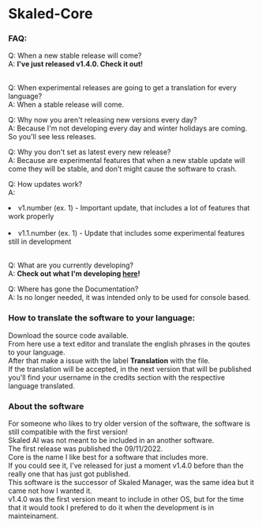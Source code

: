 # Skaled-Core
<h3>FAQ:</h3>
Q: When a new stable release will come? <br>
A: <b>I've just released v1.4.0. Check it out!</b> <br> <br>

Q: When experimental releases are going to get a translation for every language? <br>
A: When a stable release will come.

Q: Why now you aren't releasing new versions every day? <br>
A: Because I'm not developing every day and winter holidays are coming. So you'll see less releases.

Q: Why you don't set as latest every new release? <br>
A: Because are experimental features that when a new stable update will come they will be stable, and don't might cause the software to crash.

Q: How updates work? <br>
A:
 <li>v1.number (ex. 1) - Important update, that includes a lot of features that work properly</li> <br>
 <li>v1.1.number (ex. 1) - Update that includes some experimental features still in development</li> <br>

Q: What are you currently developing? <br>
A: <b>Check out what I'm developing [here](https://trello.com/b/08H6V1DG/skaled-core)! </b>

Q: Where has gone the Documentation?<br>
A: Is no longer needed, it was intended only to be used for console based.



<h3>How to translate the software to your language: </h3>
Download the source code available. <br>
From here use a text editor and translate the english phrases in the qoutes to your language. <br>
After that make a issue with the label <b>Translation</b> with the file. <br>
If the translation will be accepted, in the next version that will be published you'll find your username in the credits section with the respective language translated.

<h3>About the software</h3>
For someone who likes to try older version of the software, the software is still compatible with the first version! <br>
Skaled AI was not meant to be included in an another software. <br>
The first release was published the 09/11/2022. <br>
Core is the name I like best for a software that includes more. <br>
If you could see it, I've released for just a moment v1.4.0 before than the really one that has just got published. <br>
This software is the successor of Skaled Manager, was the same idea but it came not how I wanted it. <br>
v1.4.0 was the first version meant to include in other OS, but for the time that it would took I prefered to do it when the development is in mainteinament.
